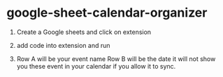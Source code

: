 # google-sheet-calendar-organizer

1. Create a Google sheets and click on extension

2. add code into extension and run

3. Row A will be your event name Row B will be the date it will not show you these event in your calendar if you allow it to sync.
